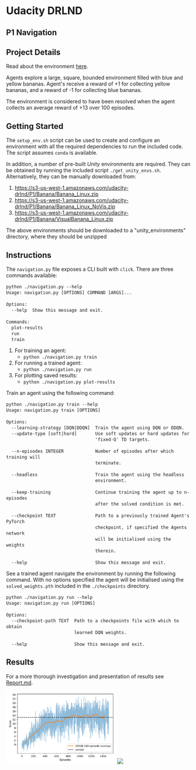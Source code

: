 # Udacity DRLND
## P1 Navigation

## Project Details

Read about the environment [here](https://github.com/udacity/deep-reinforcement-learning/tree/master/p1_navigation).

Agents explore a large, square, bounded environment filled with blue and yellow bananas. Agent's receive a reward of +1 for collecting yellow bananas, and a reward of -1 for collecting blue bananas.

The environment is considered to have been resolved when the agent collects an average reward of +13 over 100 episodes.


## Getting Started

The `setup_env.sh` script can be used to create and configure an environment with all the required dependencies to run the included code. The script assumes `conda` is available.

In addition, a number of pre-built _Unity_ environments are required. They can be
obtained by running the included script `./get_unity_envs.sh`. Alternatively, 
they can be manually downloaded from:

1) https://s3-us-west-1.amazonaws.com/udacity-drlnd/P1/Banana/Banana_Linux.zip
2) https://s3-us-west-1.amazonaws.com/udacity-drlnd/P1/Banana/Banana_Linux_NoVis.zip
3) https://s3-us-west-1.amazonaws.com/udacity-drlnd/P1/Banana/VisualBanana_Linux.zip

The above environments should be downloaded to a "unity_environments" directory,
where they should be unzipped

## Instructions

The `navigation.py` file exposes a CLI built with `click`. There are three commands available:

```
python ./navigation.py --help
Usage: navigation.py [OPTIONS] COMMAND [ARGS]...

Options:
  --help  Show this message and exit.

Commands:
  plot-results
  run
  train
  ```
  
1) For training an agent:
    * `python ./navigation.py train`
2) For running a trained agent:
    * `python ./navigation.py run` 
3) For plotting saved results:
    * `python ./navigation.py plot-results`

Train an agent using the following command:

```
python ./navigation.py train --help
Usage: navigation.py train [OPTIONS]

Options:
  --learning-strategy [DQN|DDQN]  Train the agent using DQN or DDQN.
  --update-type [soft|hard]       Use soft updates or hard updates for
                                  'fixed-Q' TD targets.

  --n-episodes INTEGER            Number of episodes after which training will
                                  terminate.

  --headless                      Train the agent using the headless
                                  environment.

  --keep-training                 Continue training the agent up to n-episodes
                                  after the solved condition is met.

  --checkpoint TEXT               Path to a previously trained Agent's PyTorch
                                  checkpoint, if specified the Agents network
                                  will be initialised using the weights
                                  therein.

  --help                          Show this message and exit.
```

See a trained agent navigate the environment by running the following command. With no options specified the agent will be initialised using the `solved_weights.pth` included in the `./checkpoints` directory.

```
python ./navigation.py run --help
Usage: navigation.py run [OPTIONS]

Options:
  --checkpoint-path TEXT  Path to a checkpoints file with which to obtain
                          learned DQN weights.

  --help                  Show this message and exit.
```

## Results

For a more thorough investigation and presentation of results see [Report.md](Report.md).

<img src="./resources/DDQN_scores.png" width="300"/>

<img src="./resources/Navigation1.gif" width="300"/>